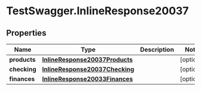 # TestSwagger.InlineResponse20037

## Properties

Name | Type | Description | Notes
------------ | ------------- | ------------- | -------------
**products** | [**InlineResponse20037Products**](InlineResponse20037Products.md) |  | [optional] 
**checking** | [**InlineResponse20037Checking**](InlineResponse20037Checking.md) |  | [optional] 
**finances** | [**InlineResponse20033Finances**](InlineResponse20033Finances.md) |  | [optional] 


